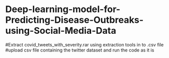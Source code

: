# Deep-learning-model-for-Predicting-Disease-Outbreaks-using-Social-Media-Data
#Extract covid_tweets_with_severity.rar using extraction tools in to .csv file
#upload csv file containing the twitter dataset and run the code as it is
